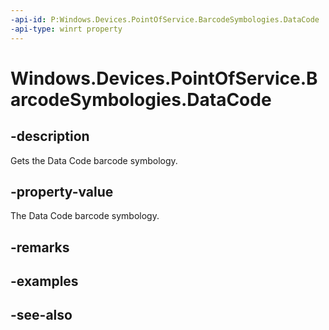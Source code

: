 ```yaml
---
-api-id: P:Windows.Devices.PointOfService.BarcodeSymbologies.DataCode
-api-type: winrt property
---
```


<!-- Property syntax
public uint DataCode { get; }
-->

# Windows.Devices.PointOfService.BarcodeSymbologies.DataCode

## -description
Gets the Data Code barcode symbology.

## -property-value
The Data Code barcode symbology.

## -remarks

## -examples

## -see-also
